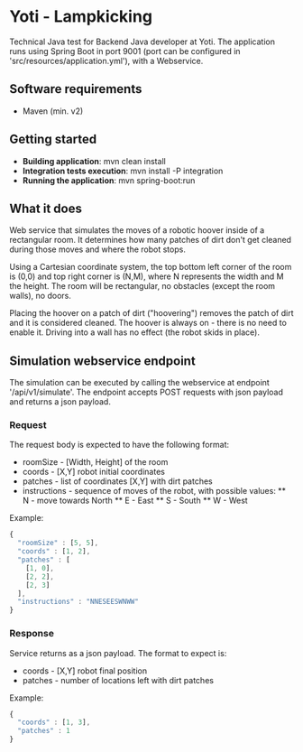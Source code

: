 # Yoti - Lampkicking

Technical Java test for Backend Java developer at Yoti. The application runs using Spring Boot in 
port 9001 (port can be configured in 'src/resources/application.yml'), with a Webservice.

## Software requirements

* Maven (min. v2)

## Getting started

* **Building application**: mvn clean install
* **Integration tests execution**: mvn install -P integration
* **Running the application**: mvn spring-boot:run

## What it does

Web service that simulates the moves of a robotic hoover inside of a rectangular room. It determines how many patches of dirt
don't get cleaned during those moves and where the robot stops. 

Using a Cartesian coordinate system, the top bottom left corner of the room is (0,0) and top right corner is (N,M), where N represents the
width and M the height. The room will be rectangular, no obstacles (except the room walls), no doors.

Placing the hoover on a patch of dirt ("hoovering") removes the patch of dirt and it is considered cleaned. The hoover is always on - 
there is no need to enable it. Driving into a wall has no effect (the robot skids in place).

## Simulation webservice endpoint

The simulation can be executed by calling the webservice at endpoint '/api/v1/simulate'. The endpoint accepts POST requests 
with json payload and returns a json payload.

### Request

The request body is expected to have the following format:

* roomSize - [Width, Height] of the room
* coords - [X,Y] robot initial coordinates
* patches - list of coordinates [X,Y] with dirt patches
* instructions - sequence of moves of the robot, with possible values:
** N - move towards North
** E - East
** S - South
** W - West

Example:
```javascript
{
  "roomSize" : [5, 5],
  "coords" : [1, 2],
  "patches" : [
    [1, 0],
    [2, 2],
    [2, 3]
  ],
  "instructions" : "NNESEESWNWW"
}
```

### Response
Service returns as a json payload. The format to expect is:

* coords - [X,Y] robot final position
* patches - number of locations left with dirt patches 

Example:

```javascript
{
  "coords" : [1, 3],
  "patches" : 1
}
```
